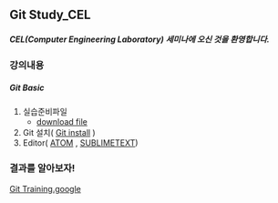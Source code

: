   <H2> Git Study_CEL </H2>
 
  <H5>CEL(Computer Engineering Laboratory) 세미나에 오신 것을 환영합니다.</H5>
  
  <H3>강의내용</H3>
   <H5>Git Basic</H5>
  <ol>
   <li>
     실습준비파일
   <ul>
   <li>
   <a href = "https://drive.google.com/drive/folders/0B7bDXX6HqJ9HUkZVS1hsMk1LRzA">download file</a>
   </li>
   </ul>
   </li>
   <li>
     Git 설치(
   <a href ="https://git-scm.com/downloads">Git install</a>
      ) 
   </li>
   <li>
    Editor(
   <a href = "https://atom.io/">ATOM</a>
   ,
   <a href = "https://www.sublimetext.com/3">SUBLIMETEXT</a>)
   </li>
  </ol>
  <h3> 결과를 알아보자!</h3>
  <p>
   <a href = "https://docs.google.com/spreadsheets/d/1E3vSDZsLis4eErdDJjrSA2fCufB5e8ODxlyUcKbW-I4/edit#gid=0">Git Training.google </a>
   <a href = "/GiHwanHong/gitStudy_cel/master/img/GitTraining_result.png"
   <img src = "/GiHwanHong/gitStudy_cel/raw/master/img/GitTraining_result.png" height=300 width=300>
  </p>

